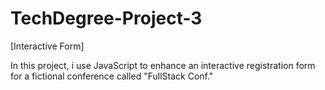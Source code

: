 # TechDegree-Project-3

 [Interactive Form]

In this project, i use JavaScript to enhance an 
interactive registration form for a fictional conference
 called "FullStack Conf."